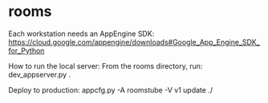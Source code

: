 # rooms

Each workstation needs an AppEngine SDK:
https://cloud.google.com/appengine/downloads#Google_App_Engine_SDK_for_Python

How to run the local server:
From the rooms directory, run: dev_appserver.py .

Deploy to production:
appcfg.py -A roomstube -V v1 update ./